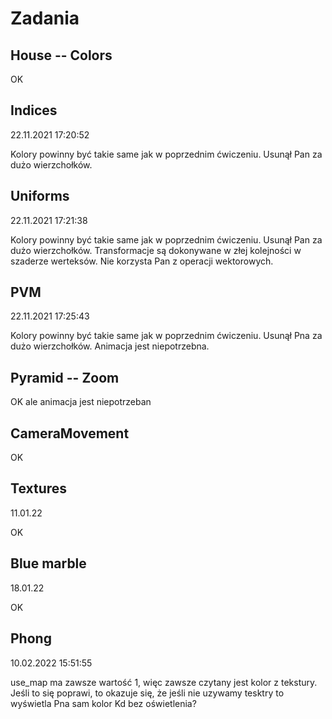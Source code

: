 # Zadania

## House -- Colors

OK

## Indices

22.11.2021 17:20:52

Kolory powinny być takie same jak w poprzednim ćwiczeniu. Usunął Pan za 
dużo wierzchołków. 

## Uniforms

22.11.2021 17:21:38

Kolory powinny być takie same jak w poprzednim ćwiczeniu. Usunął Pan za dużo wierzchołków. 
Transformacje są dokonywane w złej kolejności w szaderze werteksów. Nie korzysta Pan z operacji wektorowych. 

## PVM

22.11.2021 17:25:43

Kolory powinny być takie same jak w poprzednim ćwiczeniu. Usunął Pna za dużo wierzchołków. 
Animacja jest niepotrzebna.

## Pyramid -- Zoom

OK ale animacja jest niepotrzeban

## CameraMovement 

OK

## Textures

11.01.22 

OK

## Blue marble

18.01.22

OK

## Phong


10.02.2022 15:51:55

use_map ma zawsze wartość 1, więc zawsze czytany jest kolor z tekstury. 
Jeśli to się poprawi, to okazuje się, że jeśli nie uzywamy tesktry to wyświetla Pna sam kolor Kd bez oświetlenia?

